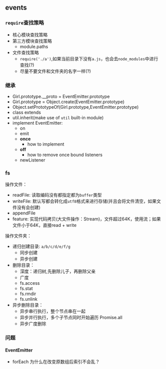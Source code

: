 ## events
### `require`查找策略
* 核心模块查找策略
* 第三方模块查找策略
  * module.paths
* 文件查找策略
  * `require('./a')`,如果当前目录下没有`a.js`，也会去`node_modules`中进行查找(?)
  * 尽量不要文件和文件夹的名字一样(?)  

### 继承
* Girl.prototype.__proto = EventEmitter.prototype
* Girl.prototype = Object.create(EventEmitter.prototype)
* Object.setPrototypeOf(Girl.prototype,EventEmitter.prototype)
* class extends
* util.inherit(make use of `util` built-in module)
* implement EventEmitter:
  * on
  * emit
  * **once**
    * how to implement
  * **off**
    * how to remove once bound listeners
  * newListener

### fs
操作文件：  
* readFile: 读取编码没有都指定都为`buffer`类型
* writeFile: 默认写都会转化成`utf8`格式来进行存储(并且会将文件清空，如果文件没有会创建)
* appendFile
* feature: 实现代码拷贝(大文件操作：Stream)，文件超过64K，使用流；如果文件小于64K，直接read + write

操作文件夹：  
* 递归创建目录: `a/b/c/d/e/f/g`
  * 同步创建
  * 异步创建
* 删除目录：
  * 深度：递归树,先删除儿子，再删除父亲
  * 广度
  * fs.access
  * fs.stat
  * fs.rmdir
  * fs.unlink
* 异步删除目录：
  * 异步串行执行，整个节点串在一起
  * 异步并行执行，多个子节点同时开始遍历 Promise.all
  * 异步广度删除

### 问题
#### EventEmitter
* forEach 为什么在改变原数组后索引不会乱？
